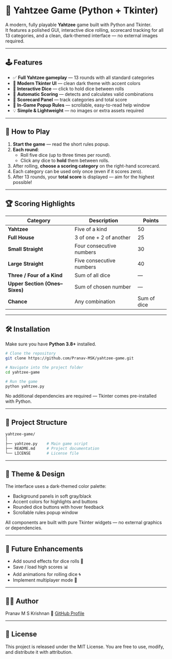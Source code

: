 # 🎲 Yahtzee Game (Python + Tkinter)

A modern, fully playable **Yahtzee** game built with Python and Tkinter.  
It features a polished GUI, interactive dice rolling, scorecard tracking for all 13 categories, and a clean, dark-themed interface — no external images required.

---

## 🕹️ Features

- ✅ **Full Yahtzee gameplay** — 13 rounds with all standard categories  
- 🎨 **Modern Tkinter UI** — clean dark theme with accent colors  
- 🎲 **Interactive Dice** — click to hold dice between rolls  
- 🧮 **Automatic Scoring** — detects and calculates valid combinations  
- 🧾 **Scorecard Panel** — track categories and total score  
- 💬 **In-Game Popup Rules** — scrollable, easy-to-read help window  
- 💡 **Simple & Lightweight** — no images or extra assets required  

---

## 🧠 How to Play

1. **Start the game** — read the short rules popup.  
2. **Each round**:
   - Roll five dice (up to three times per round).  
   - Click any dice to **hold** them between rolls.  
3. After rolling, **choose a scoring category** on the right-hand scorecard.  
4. Each category can be used only once (even if it scores zero).  
5. After 13 rounds, your **total score** is displayed — aim for the highest possible!

---

## 🏆 Scoring Highlights

| Category | Description | Points |
|-----------|--------------|---------|
| **Yahtzee** | Five of a kind | 50 |
| **Full House** | 3 of one + 2 of another | 25 |
| **Small Straight** | Four consecutive numbers | 30 |
| **Large Straight** | Five consecutive numbers | 40 |
| **Three / Four of a Kind** | Sum of all dice | — |
| **Upper Section (Ones–Sixes)** | Sum of chosen number | — |
| **Chance** | Any combination | Sum of dice |

---

## 🛠️ Installation

Make sure you have **Python 3.8+** installed.

```bash
# Clone the repository
git clone https://github.com/Pranav-MSK/yahtzee-game.git

# Navigate into the project folder
cd yahtzee-game

# Run the game
python yahtzee.py
```

No additional dependencies are required — Tkinter comes pre-installed with Python.

---

## 📁 Project Structure
```bash
yahtzee-game/
│
├── yahtzee.py    # Main game script
├── README.md     # Project documentation
└── LICENSE       # License file
```

--- 

## 🎨 Theme & Design
The interface uses a dark-themed color palette:
- Background panels in soft gray/black
- Accent colors for highlights and buttons
- Rounded dice buttons with hover feedback
- Scrollable rules popup window

All components are built with pure Tkinter widgets — no external graphics or dependencies.

---

## 🚀 Future Enhancements
- Add sound effects for dice rolls 🎵
- Save / load high scores 📊
- Add animations for rolling dice 🌀
- Implement multiplayer mode 👥

---

## 👨‍💻 Author
Pranav M S Krishnan
🔗 [GitHub Profile](https://github.com/Pranav-MSK)

---

## 📝 License
This project is released under the MIT License.
You are free to use, modify, and distribute it with attribution.